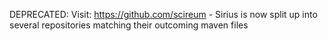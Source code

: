 DEPRECATED: Visit: https://github.com/scireum - Sirius is now split up into several repositories matching their outcoming maven files
